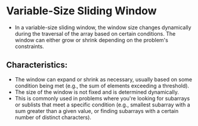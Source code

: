 # Variable-Size Sliding Window
- In a variable-size sliding window, the window size changes dynamically during the traversal of the array based on certain conditions. The window can either grow or shrink depending on the problem's constraints.

## Characteristics:
- The window can expand or shrink as necessary, usually based on some condition being met (e.g., the sum of elements exceeding a threshold).
- The size of the window is not fixed and is determined dynamically.
- This is commonly used in problems where you're looking for subarrays or sublists that meet a specific condition (e.g., smallest subarray with a sum greater than a given value, or finding subarrays with a certain number of distinct characters).